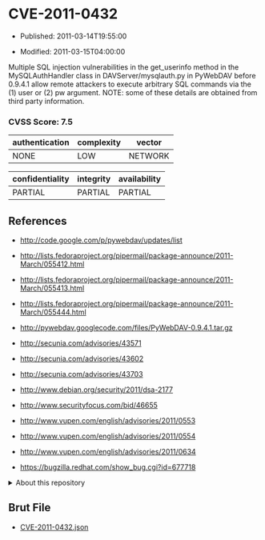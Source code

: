 # CVE-2011-0432

- Published: 2011-03-14T19:55:00

- Modified: 2011-03-15T04:00:00

Multiple SQL injection vulnerabilities in the get_userinfo method in the MySQLAuthHandler class in DAVServer/mysqlauth.py in PyWebDAV before 0.9.4.1 allow remote attackers to execute arbitrary SQL commands via the (1) user or (2) pw argument.  NOTE: some of these details are obtained from third party information.

### CVSS Score: **7.5**

| authentication | complexity | vector |
| --- | --- | --- |
| NONE | LOW | NETWORK |

| confidentiality | integrity | availability |
| --- | --- | --- |
| PARTIAL | PARTIAL | PARTIAL |

## References

* http://code.google.com/p/pywebdav/updates/list

* http://lists.fedoraproject.org/pipermail/package-announce/2011-March/055412.html

* http://lists.fedoraproject.org/pipermail/package-announce/2011-March/055413.html

* http://lists.fedoraproject.org/pipermail/package-announce/2011-March/055444.html

* http://pywebdav.googlecode.com/files/PyWebDAV-0.9.4.1.tar.gz

* http://secunia.com/advisories/43571

* http://secunia.com/advisories/43602

* http://secunia.com/advisories/43703

* http://www.debian.org/security/2011/dsa-2177

* http://www.securityfocus.com/bid/46655

* http://www.vupen.com/english/advisories/2011/0553

* http://www.vupen.com/english/advisories/2011/0554

* http://www.vupen.com/english/advisories/2011/0634

* https://bugzilla.redhat.com/show_bug.cgi?id=677718

<details>
<summary>About this repository</summary> 

  This repository is part of the project [Live Hack CVE](https://github.com/Live-Hack-CVE). Main website can be found [www.live-hack.org](https://www.live-hack.org) 
  
  Made by [Sn0wAlice](https://github.com/Sn0wAlice) for the people that care about security and need to have a feed of the latest CVEs. Hope you enjoy it, don't forget to star the repo and follow me on [Twitter](https://twitter.com/Sn0wAlice) and [Github](https://github.com/Sn0wAlice). And that is my [personnal website](https://www.alice-snow.me/)

  - [Home Page](https://github.com/Live-Hack-CVE)
  - [Framework](https://github.com/Live-Hack-CVE/cve-framework)
  - [CVE database](https://github.com/Live-Hack-CVE/full_database)
  - [Changelog](https://github.com/Live-Hack-CVE/Changelog)
</details>

## Brut File

* [CVE-2011-0432.json](https://raw.githubusercontent.com/Live-Hack-CVE/full_database/main/cves/2011/CVE-2011-0432.json)

